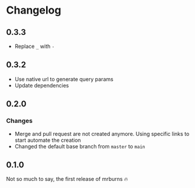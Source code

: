 # Changelog

## 0.3.3

- Replace `_` with `-`

## 0.3.2

- Use native url to generate query params
- Update dependencies

## 0.2.0

### Changes

- Merge and pull request are not created anymore. Using specific links to start automate the creation
- Changed the default base branch from `master` to `main`

## 0.1.0

Not so much to say, the first release of mrburns 🔥
